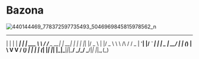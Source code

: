 # Bazona
![440144469_778372597735493_5046969845815978562_n](https://github.com/w77sh/Bazona/assets/74508174/120bb319-2f67-49fb-a079-67bdc06178af)


 _   _      _ _        __        __         _     _ _ 
| | | | ___| | | ___   \ \      / /__  _ __| | __| | |
| |_| |/ _ \ | |/ _ \   \ \ /\ / / _ \| '__| |/ _` | |
|  _  |  __/ | | (_) |   \ V  V / (_) | |  | | (_| |_|
|_| |_|\___|_|_|\___/     \_/\_/ \___/|_|  |_|\__,_(_)
